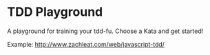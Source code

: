 # TDD Playground

A playground for training your tdd-fu.
Choose a Kata and get started!

Example: http://www.zachleat.com/web/javascript-tdd/
